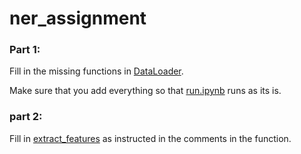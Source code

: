 # ner_assignment


### Part 1:

Fill in the missing functions in [DataLoader](https://github.com/AxlAlm/ner_assignment/blob/5ebe105918e0387f826ab41044b6aaf1d5566a40/ass1/data_loading.py#L89).

Make sure that you add everything so that [run.ipynb](https://github.com/AxlAlm/ner_assignment/blob/master/run.ipynb) runs as its is.


### part 2:

Fill in [extract_features](https://github.com/AxlAlm/ner_assignment/blob/5ebe105918e0387f826ab41044b6aaf1d5566a40/ass1/feature_extraction.py#L6) as instructed in the comments in the function.

